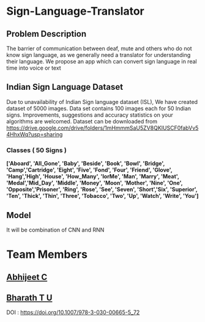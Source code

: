# Sign-Language-Translator

## Problem Description
The barrier of communication between deaf, mute and others who do not know sign language, as we generally need a translator for understanding their language.
We propose an app which can convert sign language in real time into voice or text

## Indian Sign Language Dataset
Due to unavailability of Indian Sign language dataset (ISL), We have created dataset of 5000 images. Data set contains 100 images each for 50 Indian signs. Improvements, suggestions and accuracy statistics on your algorithms are welcomed. Dataset can be downloaded from
https://drive.google.com/drive/folders/1mHmmmSaU5ZV8QKIUSCF0fabVv54HhxWq?usp=sharing

### Classes ( 50 Signs )
**['Aboard', 'All_Gone', 'Baby', 'Beside', 'Book', 'Bowl', 'Bridge', 
'Camp','Cartridge', 'Eight', 'Five', 'Fond', 'Four', 
'Friend', 'Glove', 'Hang','High', 'House', 'How_Many',
 'IorMe', 'Man', 'Marry', 'Meat', 'Medal','Mid_Day', 'Middle',
 'Money', 'Moon', 'Mother', 'Nine', 'One', 'Opposite','Prisoner', 
'Ring', 'Rose', 'See', 'Seven', 'Short','Six', 'Superior',
 'Ten', 'Thick', 'Thin', 'Three', 'Tobacco', 'Two', 'Up', 'Watch', 'Write', 'You']**


## Model 
It will be combination of CNN and RNN

# Team Members
## [Abhijeet C](https://github.com/abhijeet1999)
## [Bharath T U](https://github.com/5hade5layer)

DOI : https://doi.org/10.1007/978-3-030-00665-5_72


